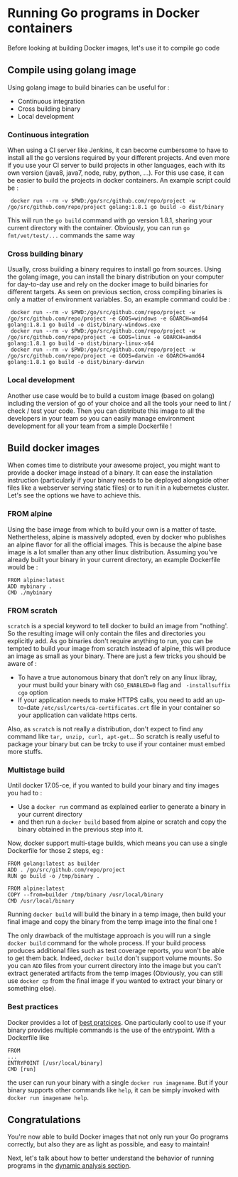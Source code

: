 # Running Go programs in Docker containers

Before looking at building Docker images, let's use it to compile go code

## Compile using golang image
Using golang image to build binaries can be useful for :
- Continuous integration
- Cross building binary
- Local development

### Continuous integration
When using a CI server like Jenkins, it can become cumbersome to have to install all the go versions required by your different projects. And even more if you use your CI server to build projects in other languages, each with its own version (java8, java7, node, ruby, python, ...). For this use case, it can be easier to build the projects in docker containers. An example script could be :
```
 docker run --rm -v $PWD:/go/src/github.com/repo/project -w /go/src/github.com/repo/project golang:1.8.1 go build -o dist/binary
```
This will run the `go build` command with go version 1.8.1, sharing your current directory with the container. Obviously, you can run `go fmt/vet/test/...` commands the same way

### Cross building binary
Usually, cross building a binary requires to install go from sources. Using the golang image, you can install the binary distribution on your computer for day-to-day use and rely on the docker image to build binaries for different targets.
As seen on previous section, cross compiling binaries is only a matter of environment variables. So, an example command could be :
```
 docker run --rm -v $PWD:/go/src/github.com/repo/project -w /go/src/github.com/repo/project -e GOOS=windows -e GOARCH=amd64 golang:1.8.1 go build -o dist/binary-windows.exe
 docker run --rm -v $PWD:/go/src/github.com/repo/project -w /go/src/github.com/repo/project -e GOOS=linux -e GOARCH=amd64 golang:1.8.1 go build -o dist/binary-linux-x64
 docker run --rm -v $PWD:/go/src/github.com/repo/project -w /go/src/github.com/repo/project -e GOOS=darwin -e GOARCH=amd64 golang:1.8.1 go build -o dist/binary-darwin
```

### Local development
Another use case would be to build a custom image (based on golang) including the version of go of your choice and all the tools your need to lint / check / test your code. Then you can distribute this image to all the developers in your team so you can easily manage environment development for all your team from a simple Dockerfile !

## Build docker images
When comes time to distribute your awesome project, you might want to provide a docker image instead of a binary. It can ease the installation instruction (particularly if your binary needs to be deployed alongside other files like a webserver serving static files) or to run it in a kubernetes cluster.
Let's see the options we have to achieve this.

### FROM alpine
Using the base image from which to build your own is a matter of taste. Nethertheless, alpine is massively adopted, even by docker who publishes an alpine flavor for all the official images. This is because the alpine base image is a lot smaller than any other linux distribution.
Assuming you've already built your binary in your current directory, an example Dockerfile would be :
```
FROM alpine:latest
ADD mybinary .
CMD ./mybinary
```

### FROM scratch
`scratch` is a special keyword to tell docker to build an image from "nothing'. So the resulting image will only contain the files and directories you explicitly add. As go binaries don't require anything to run, you can be tempted to build your image from scratch instead of alpine, this will produce an image as small as your binary. There are just a few tricks you should be aware of :
- To have a true autonomous binary that don't rely on any linux libray, your must build your binary with `CGO_ENABLED=0` flag and ` -installsuffix cgo` option
- If your application needs to make HTTPS calls, you need to add an up-to-date `/etc/ssl/certs/ca-certificates.crt` file in your container so your application can validate https certs.

Also, as `scratch` is not really a distribution, don't expect to find any command like `tar, unzip, curl, apt-get`... So scratch is really useful to package your binary but can be trcky to use if your container must embed more stuffs.


### Multistage build
Until docker 17.05-ce, if you wanted to build your binary and tiny images you had to :
- Use a `docker run` command as explained earlier to generate a binary in your current directory
- and then run a `docker build` based from alpine or scratch and copy the binary obtained in the previous step into it.

Now, docker support multi-stage builds, which means you can use a single Dockerfile for those 2 steps, eg :
```
FROM golang:latest as builder
ADD . /go/src/github.com/repo/project
RUN go build -o /tmp/binary .

FROM alpine:latest
COPY --from=builder /tmp/binary /usr/local/binary
CMD /usr/local/binary
```
Running `docker build` will build the binary in a temp image, then build your final image and copy the binary from the temp image into the final one !

The only drawback of the multistage approach is you will run a single `docker build` command for the whole process. If your build process produces additional files such as test coverage reports, you won't be able to get them back. Indeed, `docker build` don't support volume mounts. So you can `ADD` files from your current directory into the image but you can't extract generated artifacts from the temp images (Obviously, you can still use `docker cp` from the final image if you wanted to extract your binary or something else).

### Best practices
Docker provides a lot of [best pratcices](https://docs.docker.com/engine/userguide/eng-image/dockerfile_best-practices/). One particularly cool to use if your binary provides multiple commands is the use of the entrypoint.
With a Dockerfile like
```
FROM
...
ENTRYPOINT [/usr/local/binary]
CMD [run]
```
the user can run your binary with a single `docker run imagename`. But if your binary supports other commands like `help`, it can be simply invoked with `docker run imagename help`.  


## Congratulations

You're now able to build Docker images that not only run your Go programs correctly,
but also they are as light as possible, and easy to maintain!

Next, let's talk about how to better understand the behavior of running programs in
the [dynamic analysis section](../3-dynamic-analysis/README.md).
